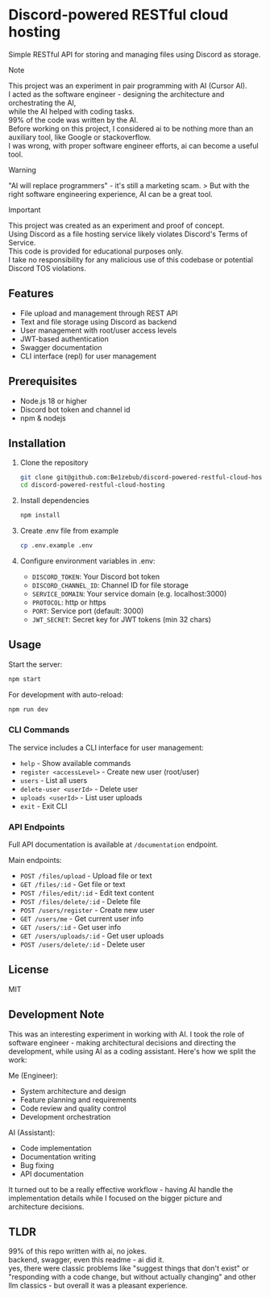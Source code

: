 # Discord-powered RESTful cloud hosting

Simple RESTful API for storing and managing files using Discord as storage.

> [!NOTE]
> This project was an experiment in pair programming with AI (Cursor AI).  
> I acted as the software engineer - designing the architecture and orchestrating the AI,  
> while the AI helped with coding tasks.  
> 99% of the code was written by the AI.  
> Before working on this project, I considered ai to be nothing more than an auxiliary tool, like Google or stackoverflow.  
> I was wrong, with proper software engineer efforts, ai can become a useful tool.

> [!WARNING]
> "AI will replace programmers" - it's still a marketing scam.  > But with the right software engineering experience, AI can be a great tool.

> [!IMPORTANT]
> This project was created as an experiment and proof of concept.  
> Using Discord as a file hosting service likely violates Discord's Terms of Service.  
> This code is provided for educational purposes only.  
> I take no responsibility for any malicious use of this codebase or potential Discord TOS violations.

## Features

- File upload and management through REST API
- Text and file storage using Discord as backend
- User management with root/user access levels
- JWT-based authentication
- Swagger documentation
- CLI interface (repl) for user management

## Prerequisites

- Node.js 18 or higher
- Discord bot token and channel id
- npm & nodejs

## Installation

1. Clone the repository

    ```bash
    git clone git@github.com:Be1zebub/discord-powered-restful-cloud-hosting.git
    cd discord-powered-restful-cloud-hosting
    ```

2. Install dependencies

    ```bash
    npm install
    ```

3. Create .env file from example

    ```bash
    cp .env.example .env
    ```

4. Configure environment variables in .env:
    - `DISCORD_TOKEN`: Your Discord bot token
    - `DISCORD_CHANNEL_ID`: Channel ID for file storage
    - `SERVICE_DOMAIN`: Your service domain (e.g. localhost:3000)
    - `PROTOCOL`: http or https
    - `PORT`: Service port (default: 3000)
    - `JWT_SECRET`: Secret key for JWT tokens (min 32 chars)

## Usage

Start the server:

```bash
npm start
```

For development with auto-reload:

```bash
npm run dev
```

### CLI Commands

The service includes a CLI interface for user management:

- `help` - Show available commands
- `register <accessLevel>` - Create new user (root/user)
- `users` - List all users
- `delete-user <userId>` - Delete user
- `uploads <userId>` - List user uploads
- `exit` - Exit CLI

### API Endpoints

Full API documentation is available at `/documentation` endpoint.

Main endpoints:

- `POST /files/upload` - Upload file or text
- `GET /files/:id` - Get file or text
- `POST /files/edit/:id` - Edit text content
- `POST /files/delete/:id` - Delete file
- `POST /users/register` - Create new user
- `GET /users/me` - Get current user info
- `GET /users/:id` - Get user info
- `GET /users/uploads/:id` - Get user uploads
- `POST /users/delete/:id` - Delete user

## License

MIT

## Development Note

This was an interesting experiment in working with AI. I took the role of software engineer -
making architectural decisions and directing the development, while using AI as a coding assistant.
Here's how we split the work:

Me (Engineer):

- System architecture and design
- Feature planning and requirements
- Code review and quality control
- Development orchestration

AI (Assistant):

- Code implementation
- Documentation writing
- Bug fixing
- API documentation

It turned out to be a really effective workflow - having AI handle the implementation details
while I focused on the bigger picture and architecture decisions.

## TLDR

99% of this repo written with ai, no jokes.  
backend, swagger, even this readme - ai did it.  
yes, there were classic problems like "suggest things that don't exist" or "responding with a code change, but without actually changing" and other llm classics - but overall it was a pleasant experience.
